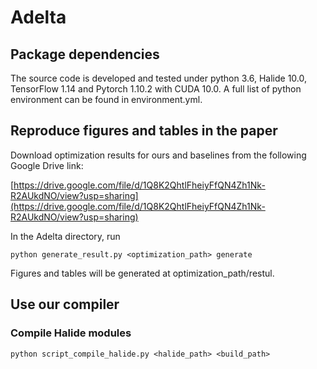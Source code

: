 # Adelta

## Package dependencies

The source code is developed and tested under python 3.6, Halide 10.0, TensorFlow 1.14 and Pytorch 1.10.2 with CUDA 10.0. A full list of python environment can be found in environment.yml.

## Reproduce figures and tables in the paper

Download optimization results for ours and baselines from the following Google Drive link:

[https://drive.google.com/file/d/1Q8K2QhtlFheiyFfQN4Zh1Nk-R2AUkdNO/view?usp=sharing](https://drive.google.com/file/d/1Q8K2QhtlFheiyFfQN4Zh1Nk-R2AUkdNO/view?usp=sharing)

In the Adelta directory, run

    python generate_result.py <optimization_path> generate
    
Figures and tables will be generated at optimization_path/restul.

## Use our compiler

### Compile Halide modules

    python script_compile_halide.py <halide_path> <build_path>
